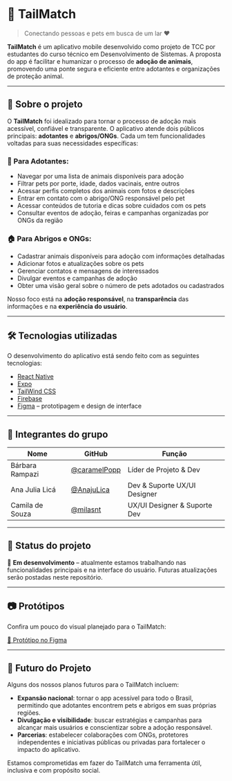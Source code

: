 # 🐾 TailMatch

> Conectando pessoas e pets em busca de um lar ❤️

**TailMatch** é um aplicativo mobile desenvolvido como projeto de TCC por estudantes do curso técnico em Desenvolvimento de Sistemas. A proposta do app é facilitar e humanizar o processo de **adoção de animais**, promovendo uma ponte segura e eficiente entre adotantes e organizações de proteção animal.

---

## 🚀 Sobre o projeto

O **TailMatch** foi idealizado para tornar o processo de adoção mais acessível, confiável e transparente. O aplicativo atende dois públicos principais: **adotantes** e **abrigos/ONGs**. Cada um tem funcionalidades voltadas para suas necessidades específicas:

### 👤 Para Adotantes:
-  Navegar por uma lista de animais disponíveis para adoção  
-  Filtrar pets por porte, idade, dados vacinais, entre outros  
-  Acessar perfis completos dos animais com fotos e descrições 
-  Entrar em contato com o abrigo/ONG responsável pelo pet  
-  Acessar conteúdos de tutoria e dicas sobre cuidados com os pets  
-  Consultar eventos de adoção, feiras e campanhas organizadas por ONGs da região  

### 🏠 Para Abrigos e ONGs:
-  Cadastrar animais disponíveis para adoção com informações detalhadas  
-  Adicionar fotos e atualizações sobre os pets  
-  Gerenciar contatos e mensagens de interessados  
-  Divulgar eventos e campanhas de adoção  
-  Obter uma visão geral sobre o número de pets adotados ou cadastrados  

Nosso foco está na **adoção responsável**, na **transparência** das informações e na **experiência do usuário**.

---

## 🛠️ Tecnologias utilizadas

O desenvolvimento do aplicativo está sendo feito com as seguintes tecnologias:

- [React Native](https://reactnative.dev/)  
- [Expo](https://expo.dev/)
- [TailWind CSS](https://tailwindcss.com/)
- [Firebase](https://firebase.google.com/)  
- [Figma](https://www.figma.com/) – prototipagem e design de interface  

---

## 👥 Integrantes do grupo

| Nome                  | GitHub                                      | Função                     |
|-----------------------|---------------------------------------------|----------------------------|
| Bárbara Rampazi       | [@caramelPopp](https://github.com/caramelPopp) | Líder de Projeto & Dev |
| Ana Julia Licá        | [@AnajuLica](https://github.com/AnajuLica) | Dev & Suporte UX/UI Designer |
| Camila de Souza       | [@milasnt](https://github.com/milasnt)     | UX/UI Designer & Suporte Dev |

---

## 📌 Status do projeto

📍 **Em desenvolvimento** – atualmente estamos trabalhando nas funcionalidades principais e na interface do usuário. Futuras atualizações serão postadas neste repositório.

---

## 📷 Protótipos

Confira um pouco do visual planejado para o TailMatch:

[🔗 Protótipo no Figma](https://www.figma.com/design/e19X8dx3RR4cCo6yzNmwu5/TailMatch?node-id=0-1&p=f&t=IJDKOWZqFgmKr6sn-0)

---

## 🔮 Futuro do Projeto

Alguns dos nossos planos futuros para o TailMatch incluem:

-  **Expansão nacional**: tornar o app acessível para todo o Brasil, permitindo que adotantes encontrem pets e abrigos em suas próprias regiões.  
-  **Divulgação e visibilidade**: buscar estratégias e campanhas para alcançar mais usuários e conscientizar sobre a adoção responsável.  
-  **Parcerias**: estabelecer colaborações com ONGs, protetores independentes e iniciativas públicas ou privadas para fortalecer o impacto do aplicativo.  

Estamos comprometidas em fazer do TailMatch uma ferramenta útil, inclusiva e com propósito social.

